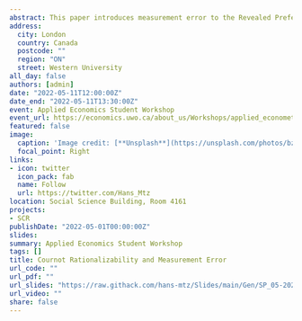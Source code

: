 ```yaml
---
abstract: This paper introduces measurement error to the Revealed Preference test of the Cournot Model building on Carvajal et al. (2013, *Econometrica*, 2351-2379). In contrast to the standard approach, the Revealed Preference analysis relies only on shape restrictions, i.e., the convexity of the firm's cost function, but otherwise, no parametric assumptions are needed. In the application for the international market of crude oil, measurement errors might arise in the production quantities data due to the consolidation of information or coordination mistakes. Once measurement error is incorporated, the method requires a centering condition. Here, I assume that the quantity mismeasurement is uncorrelated with prices. In contrast to the deterministic version of the test, the Cournot model hypothesis can no longer be rejected.
address:
  city: London
  country: Canada
  postcode: ""
  region: "ON"
  street: Western University
all_day: false
authors: [admin]
date: "2022-05-11T12:00:00Z"
date_end: "2022-05-11T13:30:00Z"
event: Applied Economics Student Workshop
event_url: https://economics.uwo.ca/about_us/Workshops/applied_econometrics.html#summerterm
featured: false
image:
  caption: 'Image credit: [**Unsplash**](https://unsplash.com/photos/bzdhc5b3Bxs)'
  focal_point: Right
links:
- icon: twitter
  icon_pack: fab
  name: Follow
  url: https://twitter.com/Hans_Mtz
location: Social Science Building, Room 4161
projects:
- SCR
publishDate: "2022-05-01T00:00:00Z"
slides: 
summary: Applied Economics Student Workshop
tags: []
title: Cournot Rationalizability and Measurement Error
url_code: ""
url_pdf: ""
url_slides: "https://raw.githack.com/hans-mtz/Slides/main/Gen/SP_05-2022.html#1"
url_video: ""
share: false
---
```


<!-- {{% callout note %}}
Click on the **Slides** button above to view the built-in slides feature.
{{% /callout %}}

Slides can be added in a few ways:

- **Create** slides using Wowchemy's [_Slides_](https://wowchemy.com/docs/managing-content/#create-slides) feature and link using `slides` parameter in the front matter of the talk file
- **Upload** an existing slide deck to `static/` and link using `url_slides` parameter in the front matter of the talk file
- **Embed** your slides (e.g. Google Slides) or presentation video on this page using [shortcodes](https://wowchemy.com/docs/writing-markdown-latex/).

Further event details, including [page elements](https://wowchemy.com/docs/writing-markdown-latex/) such as image galleries, can be added to the body of this page. -->
